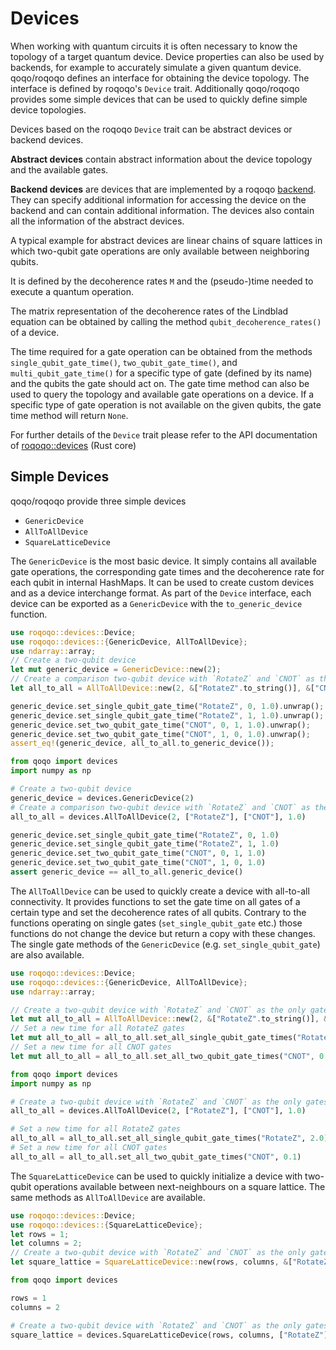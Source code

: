 # Devices

When working with quantum circuits it is often necessary to know the topology of a target quantum device. Device properties can also be used by backends, for example to accurately simulate a given quantum device.
qoqo/roqoqo defines an interface for obtaining the device topology. The interface is defined by roqoqo's `Device` trait. Additionally qoqo/roqoqo provides some simple devices that can be used to quickly define simple device topologies.

Devices based on the roqoqo `Device` trait can be abstract devices or backend devices.

**Abstract devices** contain abstract information about the device topology and the available gates.

**Backend devices** are devices that are implemented by a roqoqo [backend](backends.md). They can specify additional information for accessing the device on the backend and can contain additional information. The devices also contain all the information of the abstract devices.

A typical example for abstract devices are linear chains of square lattices in which two-qubit gate operations are only available between neighboring qubits.

It is defined by the decoherence rates `M` and the (pseudo-)time needed to execute a quantum operation.

The matrix representation of the decoherence rates of the Lindblad equation can be obtained by calling the method `qubit_decoherence_rates()` of a device.

The time required for a gate operation can be obtained from the methods `single_qubit_gate_time()`, `two_qubit_gate_time()`, and `multi_qubit_gate_time()` for a specific type of gate (defined by its name) and the qubits the gate should act on.
The gate time method can also be used to query the topology and available gate operations on a device. If a specific type of gate operation is not available on the given qubits, the gate time method will return `None`.

For further details of the `Device` trait please refer to the API documentation of [roqoqo::devices](https://docs.rs/roqoqo/latest/roqoqo/devices/index.html) (Rust core)

## Simple Devices

qoqo/roqoqo provide three simple devices

* `GenericDevice`
* `AllToAllDevice`
* `SquareLatticeDevice`

The `GenericDevice` is the most basic device. It simply contains all available gate operations, the corresponding gate times and the decoherence rate for each qubit in internal HashMaps. It can be used to create custom devices and as a device interchange format. As part of the `Device` interface, each device can be exported as a `GenericDevice` with the `to_generic_device` function.

```rust
use roqoqo::devices::Device;
use roqoqo::devices::{GenericDevice, AllToAllDevice};
use ndarray::array;
// Create a two-qubit device
let mut generic_device = GenericDevice::new(2);
// Create a comparison two-qubit device with `RotateZ` and `CNOT` as the only gates and 1.0 as the default gate time
let all_to_all = AllToAllDevice::new(2, &["RotateZ".to_string()], &["CNOT".to_string()], 1.0);

generic_device.set_single_qubit_gate_time("RotateZ", 0, 1.0).unwrap();
generic_device.set_single_qubit_gate_time("RotateZ", 1, 1.0).unwrap();
generic_device.set_two_qubit_gate_time("CNOT", 0, 1, 1.0).unwrap();
generic_device.set_two_qubit_gate_time("CNOT", 1, 0, 1.0).unwrap();
assert_eq!(generic_device, all_to_all.to_generic_device());
```

```python
from qoqo import devices
import numpy as np

# Create a two-qubit device
generic_device = devices.GenericDevice(2)
# Create a comparison two-qubit device with `RotateZ` and `CNOT` as the only gates and 1.0 as the default gate time
all_to_all = devices.AllToAllDevice(2, ["RotateZ"], ["CNOT"], 1.0)

generic_device.set_single_qubit_gate_time("RotateZ", 0, 1.0)
generic_device.set_single_qubit_gate_time("RotateZ", 1, 1.0)
generic_device.set_two_qubit_gate_time("CNOT", 0, 1, 1.0)
generic_device.set_two_qubit_gate_time("CNOT", 1, 0, 1.0)
assert generic_device == all_to_all.generic_device()
```

The `AllToAllDevice` can be used to quickly create a device with all-to-all connectivity. It provides functions to set the gate time on all gates of a certain type and set the decoherence rates of all qubits. Contrary to the functions operating on single gates (`set_single_qubit_gate` etc.) those functions do not change the device but return a copy with these changes.
The single gate methods of the `GenericDevice` (e.g. `set_single_qubit_gate`) are also available.

```rust
use roqoqo::devices::Device;
use roqoqo::devices::{GenericDevice, AllToAllDevice};
use ndarray::array;

// Create a two-qubit device with `RotateZ` and `CNOT` as the only gates and 1.0 as the default gate time
let mut all_to_all = AllToAllDevice::new(2, &["RotateZ".to_string()], &["CNOT".to_string()], 1.0);
// Set a new time for all RotateZ gates
let mut all_to_all = all_to_all.set_all_single_qubit_gate_times("RotateZ", 2.0);
// Set a new time for all CNOT gates
let mut all_to_all = all_to_all.set_all_two_qubit_gate_times("CNOT", 0.1);
```

```python
from qoqo import devices
import numpy as np

# Create a two-qubit device with `RotateZ` and `CNOT` as the only gates and 1.0 as the default gate time
all_to_all = devices.AllToAllDevice(2, ["RotateZ"], ["CNOT"], 1.0)

# Set a new time for all RotateZ gates
all_to_all = all_to_all.set_all_single_qubit_gate_times("RotateZ", 2.0)
# Set a new time for all CNOT gates
all_to_all = all_to_all.set_all_two_qubit_gate_times("CNOT", 0.1)
```

The `SquareLatticeDevice` can be used to quickly initialize a device with two-qubit operations available between next-neighbours on a square lattice. The same methods as `AllToAllDevice` are available.

```rust
use roqoqo::devices::Device;
use roqoqo::devices::{SquareLatticeDevice};
let rows = 1;
let columns = 2;
// Create a two-qubit device with `RotateZ` and `CNOT` as the only gates and 1.0 as the default gate time
let square_lattice = SquareLatticeDevice::new(rows, columns, &["RotateZ".to_string()], &["CNOT".to_string()], 1.0);
```

```python
from qoqo import devices

rows = 1
columns = 2

# Create a two-qubit device with `RotateZ` and `CNOT` as the only gates and 1.0 as the default gate time
square_lattice = devices.SquareLatticeDevice(rows, columns, ["RotateZ"], ["CNOT"], 1.0)
```
